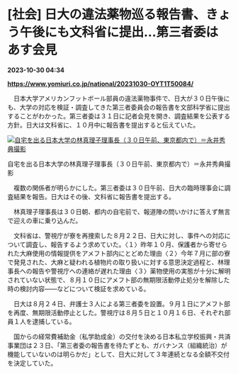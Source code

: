 # [社会] 日大の違法薬物巡る報告書、きょう午後にも文科省に提出…第三者委はあす会見

**2023-10-30 04:34**

**https://www.yomiuri.co.jp/national/20231030-OYT1T50084/**

　日本大学アメリカンフットボール部員の違法薬物事件で、日大が３０日午後にも、大学の対応を検証・調査してきた第三者委員会の報告書を文部科学省に提出することがわかった。第三者委は３１日に記者会見を開き、調査結果を公表する方針。日大は文科省に、１０月中に報告書を提出すると伝えていた。

[![自宅を出る日本大学の林真理子理事長（３０日午前、東京都内で）＝永井秀典撮影](https://www.yomiuri.co.jp/media/2023/10/20231030-OYT1I50059-1.jpg)](https://www.yomiuri.co.jp/pluralphoto/20231030-OYT1I50059/)

自宅を出る日本大学の林真理子理事長（３０日午前、東京都内で）＝永井秀典撮影

　複数の関係者が明らかにした。第三者委は３０日午前、日大の臨時理事会に調査結果を報告。日大はその後、文科省に報告書を提出する。

　林真理子理事長は３０日朝、都内の自宅前で、報道陣の問いかけに答えず無言で迎えの車に乗り込んだ。

　文科省は、警視庁が寮を再捜索した８月２２日、日大に対し、事件への対応について調査し、報告するよう求めていた。〈１〉昨年１０月、保護者から寄せられた大麻使用の情報提供をアメフト部内にとどめた理由〈２〉今年７月に部の寮で発見された、大麻と疑われる植物片の取り扱いに対する意思決定過程と、林理事長への報告や警視庁への連絡が遅れた理由〈３〉薬物使用の実態が十分に解明されていない状態で、８月１０日にアメフト部の無期限活動停止処分を解除した時の検討内容――などについて検証を求めている。

　日大は８月２４日、弁護士３人による第三者委を設置。９月１日にアメフト部を再度、無期限活動停止とした。警視庁は８月５日と１０月１６日、それぞれ部員１人を逮捕している。

　国からの経常費補助金（私学助成金）の交付を決める日本私立学校振興・共済事業団は２３日、「第三者委の報告書を待たずとも、ガバナンス（組織統治）が機能していないのは明らかだ」として、日大に対して３年連続となる全額不交付を決定していた。